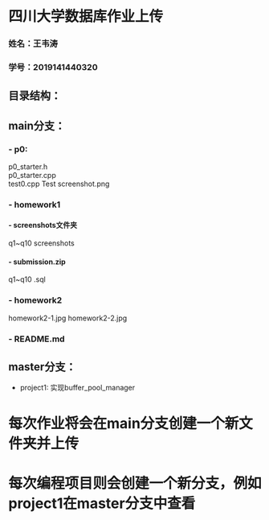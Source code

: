 # 四川大学数据库作业上传
### 姓名：王韦涛  
### 学号：2019141440320  
## 目录结构：  
## main分支：
### - p0:  
p0_starter.h  
p0_starter.cpp  
test0.cpp
Test screenshot.png
### - homework1
#### - screenshots文件夹  
q1~q10 screenshots  
#### - submission.zip
q1~q10 .sql  
### - homework2
homework2-1.jpg
homework2-2.jpg
### - README.md 
## master分支：
- project1: 实现buffer_pool_manager
# 每次作业将会在main分支创建一个新文件夹并上传
# 每次编程项目则会创建一个新分支，例如project1在master分支中查看
